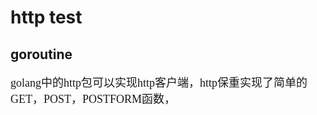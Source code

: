 # http test #

## goroutine ##

<font size=4 face=K>

golang中的http包可以实现http客户端，http保重实现了简单的GET，POST，POSTFORM函数，
